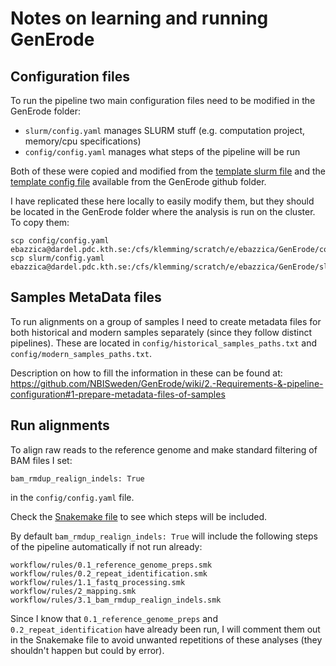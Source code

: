 # Notes on learning and running GenErode

## Configuration files

To run the pipeline two main configuration files need to be modified in the GenErode folder:
- `slurm/config.yaml` manages SLURM stuff (e.g. computation project, memory/cpu specifications)
- `config/config.yaml` manages what steps of the pipeline will be run

Both of these were copied and modified from the [template slurm file](https://github.com/NBISweden/GenErode/blob/main/config/slurm/profile/config_plugin_dardel.yaml) and the [template config file](https://github.com/NBISweden/GenErode/blob/main/config/config.yaml) available from the GenErode github folder.

I have replicated these here locally to easily modify them, but they should be located in the GenErode folder where the analysis is run on the cluster. To copy them:
```
scp config/config.yaml ebazzica@dardel.pdc.kth.se:/cfs/klemming/scratch/e/ebazzica/GenErode/config/config.yaml
scp slurm/config.yaml ebazzica@dardel.pdc.kth.se:/cfs/klemming/scratch/e/ebazzica/GenErode/slurm/config.yaml
```

## Samples MetaData files

To run alignments on a group of samples I need to create metadata files for both historical and modern samples separately (since they follow distinct pipelines). These are located in `config/historical_samples_paths.txt` and `config/modern_samples_paths.txt`.

Description on how to fill the information in these can be found at:
https://github.com/NBISweden/GenErode/wiki/2.-Requirements-&-pipeline-configuration#1-prepare-metadata-files-of-samples

## Run alignments

To align raw reads to the reference genome and make standard filtering of BAM files I set:
```
bam_rmdup_realign_indels: True
```
in the `config/config.yaml` file.

Check the [Snakemake file](https://github.com/NBISweden/GenErode/blob/main/Snakefile) to see which steps will be included.

By default `bam_rmdup_realign_indels: True` will include the following steps of the pipeline automatically if not run already:
```
workflow/rules/0.1_reference_genome_preps.smk
workflow/rules/0.2_repeat_identification.smk
workflow/rules/1.1_fastq_processing.smk
workflow/rules/2_mapping.smk
workflow/rules/3.1_bam_rmdup_realign_indels.smk
```

Since I know that `0.1_reference_genome_preps` and `0.2_repeat_identification` have already been run, I will comment them out in the Snakemake file to avoid unwanted repetitions of these analyses (they shouldn't happen but could by error).

